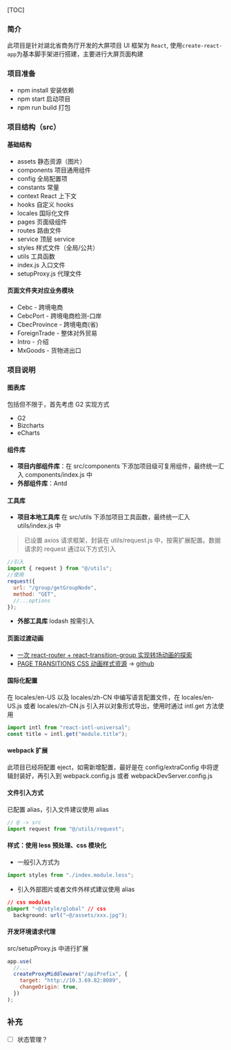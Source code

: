 [TOC]

### 简介

此项目是针对湖北省商务厅开发的大屏项目
UI 框架为 `React`, 使用`create-react-app`为基本脚手架进行搭建，主要进行大屏页面构建

### 项目准备

- npm install 安装依赖
- npm start 启动项目
- npm run build 打包

### 项目结构（src）

#### 基础结构

- assets 静态资源（图片）
- components 项目通用组件
- config 全局配置项
- constants 常量
- context React 上下文
- hooks 自定义 hooks
- locales 国际化文件
- pages 页面级组件
- routes 路由文件
- service 顶层 service
- styles 样式文件（全局/公共）
- utils 工具函数
- index.js 入口文件
- setupProxy.js 代理文件

#### 页面文件夹对应业务模块

- Cebc - 跨境电商
- CebcPort - 跨境电商检测-口岸
- CbecProvince - 跨境电商(省)
- ForeignTrade - 整体对外贸易
- Intro - 介绍
- MxGoods - 货物进出口

### 项目说明

#### 图表库

包括但不限于，首先考虑 G2 实现方式

- G2
- Bizcharts
- eCharts

#### 组件库

- **项目内部组件库**：在 src/components 下添加项目级可复用组件，最终统一汇入 components/index.js 中
- **外部组件库**：Antd

#### 工具库

- **项目本地工具库**
  在 src/utils 下添加项目工具函数，最终统一汇入 utils/index.js 中

> 已设置 axios 请求框架，封装在 utils/request.js 中，按需扩展配置。数据请求的 request 通过以下方式引入

```js
//引入
import { request } from "@/utils";
//使用
request({
  url: "/group/getGroupNode",
  method: "GET",
  //...options
});
```

- **外部工具库**
  lodash 按需引入

#### 页面过渡动画

- [一次 react-router + react-transition-group 实现转场动画的探索](https://juejin.cn/post/6844903818073899022#heading-6)
- [PAGE TRANSITIONS CSS 动画样式资源](https://tympanus.net/Development/PageTransitions/) -> [github](https://github.com/codrops/PageTransitions)

#### 国际化配置

在 locales/en-US 以及 locales/zh-CN 中编写语言配置文件，在 locales/en-US.js 或者 locales/zh-CN.js 引入并以对象形式导出，使用时通过 intl.get 方法使用

```js
import intl from "react-intl-universal";
const title = intl.get("module.title");
```

#### webpack 扩展

此项目已经将配置 eject，如需新增配置，最好是在 config/extraConfig 中将逻辑封装好，再引入到 webpack.config.js 或者 webpackDevServer.config.js

#### 文件引入方式

已配置 alias，引入文件建议使用 alias

```js
// @ -> src
import request from "@/utils/request";
```

#### 样式：使用 less 预处理、css 模块化

- 一般引入方式为

```js
import styles from "./index.module.less";
```

- 引入外部图片或者文件外样式建议使用 alias

```css
// css modules
@import "~@/style/global" // css
  background: url("~@/assets/xxx.jpg");
```

#### 开发环境请求代理

src/setupProxy.js 中进行扩展

```js
app.use(
  //...
  createProxyMiddleware("/apiPrefix", {
    target: "http://10.3.69.82:8089",
    changeOrigin: true,
  })
);
```

## `补充`

- [ ] 状态管理？
